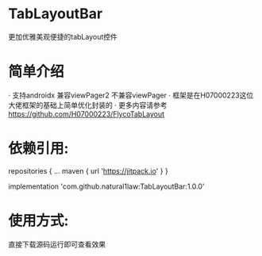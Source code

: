 # TabLayoutBar
更加优雅美观便捷的tabLayout控件

# 简单介绍
  · 支持androidx 兼容viewPager2 不兼容viewPager
  · 框架是在H07000223这位大佬框架的基础上简单优化封装的
  · 更多内容请参考 https://github.com/H07000223/FlycoTabLayout

# 依赖引用:
repositories {
	  ...
	  maven { url 'https://jitpack.io' }
}

implementation 'com.github.natural1law:TabLayoutBar:1.0.0'

# 使用方式:
  直接下载源码运行即可查看效果
